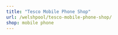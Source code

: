 ```yaml
---
title: "Tesco Mobile Phone Shop"
url: /welshpool/tesco-mobile-phone-shop/
shop: mobile phone
---
```

